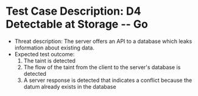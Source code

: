 # Test Case Description: D4 Detectable at Storage -- Go
- Threat description: The server offers an API to a database which leaks information about existing data.
- Expected test outcome:
  1. The taint is detected
  2. The flow of the taint from the client to the server's database is detected
  3. A server response is detected that indicates a conflict because the datum already exists in the database